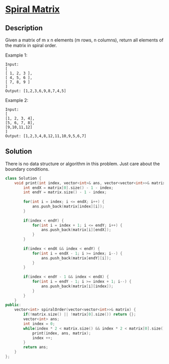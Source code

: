 # [Spiral Matrix](https://leetcode.com/problems/spiral-matrix/)

## Description

Given a matrix of m x n elements (m rows, n columns), return all elements of the matrix in spiral order.

Example 1:

    Input:
    [
    [ 1, 2, 3 ],
    [ 4, 5, 6 ],
    [ 7, 8, 9 ]
    ]
    Output: [1,2,3,6,9,8,7,4,5]
Example 2:

    Input:
    [
    [1, 2, 3, 4],
    [5, 6, 7, 8],
    [9,10,11,12]
    ]
    Output: [1,2,3,4,8,12,11,10,9,5,6,7]

## Solution

There is no data structure or algorithm in this problem.
Just care about the boundary conditions.

```cpp
class Solution {
    void print(int index, vector<int>& ans, vector<vector<int>>& matrix) {
        int endX = matrix[0].size() - 1 - index;
        int endY = matrix.size() - 1 - index;
        
        for(int i = index; i <= endX; i++) {
            ans.push_back(matrix[index][i]);
        }
        
        if(index < endY) {
            for(int i = index + 1; i <= endY; i++) {
                ans.push_back(matrix[i][endX]);
            }
        }
        
        if(index < endX && index < endY) {
            for(int i = endX - 1; i >= index; i--) {
                ans.push_back(matrix[endY][i]);
            }
        }
        
        if(index < endY - 1 && index < endX) {
            for(int i = endY - 1; i >= index + 1; i--) {
                ans.push_back(matrix[i][index]);
            }
        }
    }
public:
    vector<int> spiralOrder(vector<vector<int>>& matrix) {
        if(!matrix.size() || !matrix[0].size()) return {};
        vector<int> ans;
        int index = 0;
        while(index * 2 < matrix.size() && index * 2 < matrix[0].size()) {
            print(index, ans, matrix);
            index ++;
        }
        return ans;
    }
};
```
